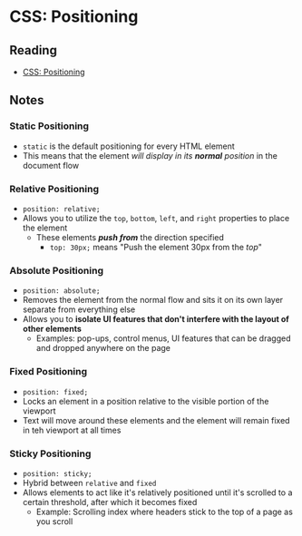 # CSS: Positioning

## Reading

* [CSS: Positioning](https://developer.mozilla.org/en-US/docs/Learn/CSS/CSS_layout/Positioning)

## Notes

### Static Positioning

* `static` is the default positioning for every HTML element
* This means that the element *will display in its **normal** position* in the document flow

### Relative Positioning

* `position: relative;`
* Allows you to utilize the `top`, `bottom`, `left`, and `right` properties to place the element
  * These elements ***push from*** the direction specified
    * `top: 30px;` means "Push the element 30px from the *top*"

### Absolute Positioning

* `position: absolute;`
* Removes the element from the normal flow and sits it on its own layer separate from everything else
* Allows you to **isolate UI features that don't interfere with the layout of other elements**
  * Examples: pop-ups, control menus, UI features that can be dragged and dropped anywhere on the page

### Fixed Positioning

* `position: fixed;`
* Locks an element in a position relative to the visible portion of the viewport
* Text will move around these elements and the element will remain fixed in teh viewport at all times

### Sticky Positioning

* `position: sticky;`
* Hybrid between `relative` and `fixed`
* Allows elements to act like it's relatively positioned until it's scrolled to a certain threshold, after which it becomes fixed
  * Example: Scrolling index where headers stick to the top of a page as you scroll

